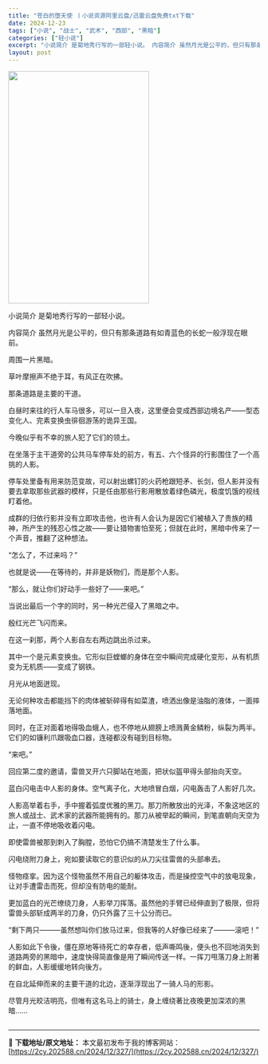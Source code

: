 ```yaml
---
title: "苍白的堕天使 丨小说资源阿里云盘/迅雷云盘免费txt下载"
date: 2024-12-23
tags: ["小说", "战士", "武术", "西部", "黑暗"]
categories: ["轻小说"]
excerpt: "小说简介 是菊地秀行写的一部轻小说。 内容简介 虽然月光是公平的，但只有那条道路有如青蓝色的长蛇一般浮现在眼前。 周围一片黑暗。 草叶摩擦声不绝于耳，有风正在吹拂。 那条道路是主要的干道。 白昼时来往的行人车马很多，可以一旦入夜，这里便会变成西部边境名产——型态变化人、完素变换虫徘徊游荡的诡异王国。&hellip;"
layout: post
---
```


<img class="aligncenter size-full wp-image-355" src="https://2cy.202588.cn/wp-content/uploads/2024/12/2024122312315248.webp" alt="" width="282" height="466" />

小说简介
是菊地秀行写的一部轻小说。

内容简介
虽然月光是公平的，但只有那条道路有如青蓝色的长蛇一般浮现在眼前。

周围一片黑暗。

草叶摩擦声不绝于耳，有风正在吹拂。

那条道路是主要的干道。

白昼时来往的行人车马很多，可以一旦入夜，这里便会变成西部边境名产——型态变化人、完素变换虫徘徊游荡的诡异王国。

今晚似乎有不幸的旅人犯了它们的领土。

在坐落于主干道旁的公共马车停车处的前方，有五、六个怪异的行影围住了一个高挑的人影。

停车处里备有用来防范变故，可以射出螺钉的火药枪跟短矛、长剑，但人影并没有要去拿取那些武器的模样，只是任由那些行影用散放着绿色磷光，极度饥饿的视线盯着他。

成群的归依行影并没有立即攻击他，也许有人会认为是因它们被植入了贵族的精神，所产生的残忍心性之故——要让猎物害怕至死；但就在此时，黑暗中传来了一个声音，推翻了这种想法。

“怎么了，不过来吗？”

也就是说——在等待的，并非是妖物们，而是那个人影。

“那么，就让你们好动手一些好了——来吧。”

当说出最后一个字的同时，另一种光芒侵入了黑暗之中。

殷红光芒飞闪而来。

在这一刹那，两个人影自左右两边跳出杀过来。

其中一个是元素变换虫。它形似巨螳螂的身体在空中瞬间完成硬化变形，从有机质变为无机质——变成了钢铁。

月光从地面迸现。

无论何种攻击都能挡下的肉体被斩碎得有如菜渣，喷洒出像是油脂的液体，一面摔落地面。

同时，在正对面着地得吸血蛾人，也不停地从翅膀上喷溅黄金鳞粉，纵裂为两半。它们的如镰利爪跟吸血口器，连碰都没有碰到目标物。

“来吧。”

回应第二度的邀请，雷兽叉开六只脚站在地面，把状似盔甲得头部抬向天空。

蓝白闪电击中人影的身体。空气离子化，大地喷冒白烟，闪电轰击了人影好几次。

人影高举着右手，手中握着弧度优雅的黑刀。那刀所散放出的光泽，不象这地区的旅人或战士、武术家的武器所能拥有的。那刀从被举起的瞬间，到笔直朝向天空为止，一直不停地吸收着闪电。

即使雷兽被那到刺入了胸膛，恐怕它仍搞不清楚发生了什么事。

闪电绕附刀身上，宛如要读取它的意识似的从刀尖往雷兽的头部串去。

怪物痉挛。因为这个怪物虽然不用自己的躯体攻击，而是操控空气中的放电现象，让对手遭雷击而死，但却没有防电的能耐。

更加蓝白的光芒缭绕刀身，人影举刀挥落。虽然他的手臂已经伸直到了极限，但将雷兽头部斩成两半的刀身，仍只外露了三十公分而已。

“剩下两只———虽然想叫你们放马过来，但我等的人好像已经来了———滚吧！”

人影如此下令後，僵在原地等待死亡的幸存者，低声嘶鸣後，便头也不回地消失到道路两旁的黑暗中，速度快得简直像是用了瞬间传送一样。一挥刀甩落刀身上附著的鲜血，人影缓缓地转向後方。

在自北延伸而来的主要干道的北边，逐渐浮现出了一骑人马的形影。

尽管月光皎洁明亮，但唯有这名马上的骑士，身上缠绕著比夜晚更加深浓的黑暗......
<h2 style="white-space: normal; text-indent: 2em; text-align: left;"></h2>

---
📖 **下载地址/原文地址：** 本文最初发布于我的博客网站：[https://2cy.202588.cn/2024/12/327/](https://2cy.202588.cn/2024/12/327/)
